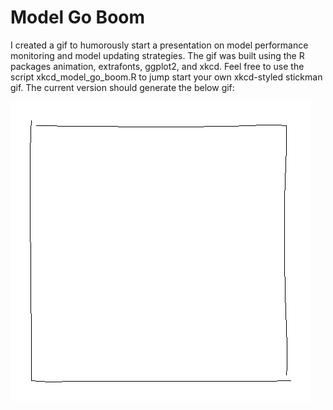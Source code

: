 Model Go Boom
=============================

I created a gif to humorously start a presentation on model performance monitoring and model updating strategies. The gif was built using the R packages animation, extrafonts, ggplot2, and xkcd. Feel free to use the script xkcd_model_go_boom.R to jump start your own xkcd-styled stickman gif. The current version should generate the below gif:

![alt text](https://github.com/ChrisDienes/ModelGoBoom/blob/master/model_go_boom.gif "What not to do.")
